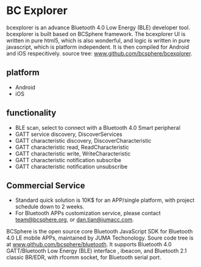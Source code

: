 BC Explorer
============

bcexplorer is an advance Bluetooth 4.0 Low Energy (BLE) developer tool. 
bcexplorer is built based on BCSphere framework. The bcexplorer UI is written in pure html5, which is also wonderful, and logic is written in pure javascript, which is platform independent. It is then compiled for Android and iOS respecitively.
source tree: www.github.com/bcsphere/bcexplorer.

platform
------------------------
- Android 
- iOS

functionality
------------------------
- BLE scan, select to connect with a Bluetooth 4.0 Smart peripheral
- GATT service discovery, DiscoverServices
- GATT characteristic discovery, DiscoverCharacteristic
- GATT characteristic read, ReadCharacteristic
- GATT characteristic write, WriteCharacteristic
- GATT characteristic notification subscribe 
- GATT characteristic notification unsubscribe 


Commercial Service
------------------------
- Standard quick solution is 10K$ for an APP/single platform, with project schedule down to 2 weeks.
- For Bluetooth APPs customization service, please contact team@bcsphere.org, or dan.tian@jumacc.com. 


BCSphere is the open source core Bluetooth JavaScript SDK for Bluetooth 4.0 LE mobile APPs, maintained by JUMA Techonology.  Soure code tree is at www.github.com/bcsphere/bluetooth. It supports Bluetooth 4.0 GATT/Bluetooth Low Energy (BLE) interface , ibeacon, and Bluetooth 2.1 classic BR/EDR, with rfcomm socket, for Bluetooth serial port.

